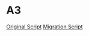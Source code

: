 # A3

[Original Script](https://github.com/cps847-group6/A3/blob/pt2/mysite/polls/migrations/0001_initial.py)
[Migration Script](https://github.com/cps847-group6/A3/blob/pt2/mysite/polls/migrations/0002_question_owner_id.py)

